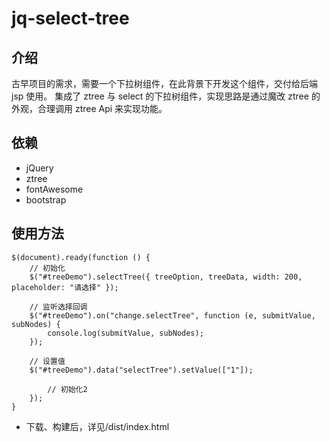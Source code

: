 # jq-select-tree

## 介绍

古早项目的需求，需要一个下拉树组件，在此背景下开发这个组件，交付给后端 jsp 使用。
集成了 ztree 与 select 的下拉树组件，实现思路是通过魔改 ztree 的外观，合理调用 ztree Api 来实现功能。

## 依赖

- jQuery
- ztree
- fontAwesome
- bootstrap

## 使用方法
```
$(document).ready(function () {
    // 初始化
    $("#treeDemo").selectTree({ treeOption, treeData, width: 200, placeholder: "请选择" });
        
    // 监听选择回调
    $("#treeDemo").on("change.selectTree", function (e, submitValue, subNodes) {
        console.log(submitValue, subNodes);
    });

    // 设置值
    $("#treeDemo").data("selectTree").setValue(["1"]);

        // 初始化2
    });
}
```
* 下载、构建后，详见/dist/index.html